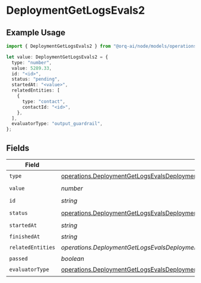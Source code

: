 # DeploymentGetLogsEvals2

## Example Usage

```typescript
import { DeploymentGetLogsEvals2 } from "@orq-ai/node/models/operations";

let value: DeploymentGetLogsEvals2 = {
  type: "number",
  value: 5289.33,
  id: "<id>",
  status: "pending",
  startedAt: "<value>",
  relatedEntities: [
    {
      type: "contact",
      contactId: "<id>",
    },
  ],
  evaluatorType: "output_guardrail",
};
```

## Fields

| Field                                                                                                                                                                                                                          | Type                                                                                                                                                                                                                           | Required                                                                                                                                                                                                                       | Description                                                                                                                                                                                                                    |
| ------------------------------------------------------------------------------------------------------------------------------------------------------------------------------------------------------------------------------ | ------------------------------------------------------------------------------------------------------------------------------------------------------------------------------------------------------------------------------ | ------------------------------------------------------------------------------------------------------------------------------------------------------------------------------------------------------------------------------ | ------------------------------------------------------------------------------------------------------------------------------------------------------------------------------------------------------------------------------ |
| `type`                                                                                                                                                                                                                         | [operations.DeploymentGetLogsEvalsDeploymentsResponse200ApplicationJSONResponseBodyData22Type](../../models/operations/deploymentgetlogsevalsdeploymentsresponse200applicationjsonresponsebodydata22type.md)                   | :heavy_check_mark:                                                                                                                                                                                                             | N/A                                                                                                                                                                                                                            |
| `value`                                                                                                                                                                                                                        | *number*                                                                                                                                                                                                                       | :heavy_check_mark:                                                                                                                                                                                                             | N/A                                                                                                                                                                                                                            |
| `id`                                                                                                                                                                                                                           | *string*                                                                                                                                                                                                                       | :heavy_check_mark:                                                                                                                                                                                                             | N/A                                                                                                                                                                                                                            |
| `status`                                                                                                                                                                                                                       | [operations.DeploymentGetLogsEvalsDeploymentsResponse200ApplicationJSONResponseBodyData22Status](../../models/operations/deploymentgetlogsevalsdeploymentsresponse200applicationjsonresponsebodydata22status.md)               | :heavy_check_mark:                                                                                                                                                                                                             | N/A                                                                                                                                                                                                                            |
| `startedAt`                                                                                                                                                                                                                    | *string*                                                                                                                                                                                                                       | :heavy_check_mark:                                                                                                                                                                                                             | N/A                                                                                                                                                                                                                            |
| `finishedAt`                                                                                                                                                                                                                   | *string*                                                                                                                                                                                                                       | :heavy_minus_sign:                                                                                                                                                                                                             | N/A                                                                                                                                                                                                                            |
| `relatedEntities`                                                                                                                                                                                                              | *operations.DeploymentGetLogsEvalsDeploymentsResponse200ApplicationJSONResponseBodyData22RelatedEntities*[]                                                                                                                    | :heavy_check_mark:                                                                                                                                                                                                             | N/A                                                                                                                                                                                                                            |
| `passed`                                                                                                                                                                                                                       | *boolean*                                                                                                                                                                                                                      | :heavy_minus_sign:                                                                                                                                                                                                             | N/A                                                                                                                                                                                                                            |
| `evaluatorType`                                                                                                                                                                                                                | [operations.DeploymentGetLogsEvalsDeploymentsResponse200ApplicationJSONResponseBodyData22EvaluatorType](../../models/operations/deploymentgetlogsevalsdeploymentsresponse200applicationjsonresponsebodydata22evaluatortype.md) | :heavy_check_mark:                                                                                                                                                                                                             | N/A                                                                                                                                                                                                                            |